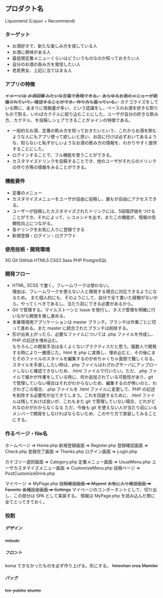## プロダクト名
Liquomend (Liquor + Recommend)

### ターゲット
- お酒好きで、新たな楽しみ方を探している人
- お酒に興味がある人
- 最低限定番メニューくらいはどういうものなのか知っておきたい人
- 自分のお酒の呑み方を発信したい人
- 老若男女、上記に当てはまる人

### アプリの特徴
~~イメージは _お酒図鑑_ みたいな言葉で表現できる。~~
~~あらゆるお酒のメニューが網羅されていて、確認することができ、作り方も載っている。~~
カテゴライズをしている際に、あまりに情報量が多い、という認識をし、ベースのお酒を好きな割りもので割る、いわばカクテルに絞り込むことにした。ユーザが自分の好きな飲み方、カクテル、を投稿しシェアできることがメインの特徴である。
- 一般的なお酒、定番の飲み方を知っておきたいという、これからお酒を飲むような人にもアプリ使って欲しいと思い、お店に行けば必ずおいてあるような、知らないと恥ずかしいようなお酒の飲み方の情報を、わかりやすく提供することにした。
- ログインすることで、フル機能を使うことができる。
- カスタマイズドリンクを投稿することでき、他のユーザがそれらのドリンクの作り方等の情報をみることができる。

### 機能要件
- 定番のメニュー
- カスタマイズメニューをユーザが自由に投稿し、誰もが自由にアクセスできる。
- ユーザーが投稿したカスタマイズされたドリンクには、5段階評価をつけることができ、それによって、レコメンドを出す。またこの機能が、情報の信頼性向上につながる。
- 各ドリンクをお気に入りに登録できる
- 新規登録・ログイン・ログアウト

### 使用技術・開発環境
XD
Git
GitHub
HTML5
CSS3
Sass
PHP
PostgreSQL

### 開発フロー
- HTML, SCSS で書く。フレームワークは使わない。<br>
理由は、フレームワークを使えない人と開発する場合に対応できるようになるため。
また個人的にも、そのようにして、自分で全て書いた経験がないから。やってくべきであるし、当たり前にできる必要があるから。
- Git で管理する。マイルストーンと issue を発行し、タスク管理を明確に行いながら開発を推し進める。
- 本番環境用アプリケーションは master ブランチ。ブランチは作業ごとに切って進める。また master に統合されたブランチは削除する。
- 形が出来上がったら、必要なファイルについては .php ファイルを作成し、PHP の記述を埋め込む。<br>
もちろんこの開発手法は全くよくないプラクティスだと思う。複数人で開発する時により一層感じた。html を php に変換し、埋め込むと、その後にまたそのファイルのスタイルを編集するのがめちゃくちゃ面倒で難しくなる。
スタイルを手直ししたい時は、php ファイルはわざわざサーバにアップロードしないと確認できないため、.html ファイルで行いたい。ただ、.php ファイルで誰かが作業をしている時に、何か追加されている可能性があり、git で管理していない場合はそれがわからないため、編集するのが怖いのと、わざわざこの場合、.php ファイルを .html ファイルに変更して、PHP の記述を削除する必要性が出てきてしまう。これを回避するために、.html ファイルは残しておけば良いが、これもまた git で管理していない場合、どれがどれなのかがわからなくなる
ただ、今後も git を使えない人が当たり前にいるメンバーで開発をしなければならないため、このやり方で実装してみることにする。

### 作るページ・file名
ホームページ => Home.php
新規登録画面 => Register.php
登録確認画面 => Check.php
登録完了画面 => Thanks.php
ログイン画面 => Login.php

カテゴリー選択画面 => Category.php
定番メニュー画面 => UsualMenu.php
ユーザカスタマイズメニュー画面 => CustomizeMenu.php
投稿ページ => PostCustomizeDrink.php

マイページ => MyPage.php
~~投稿確認画面 => Mypost~~
~~お気に入り確認画面 => Favorite~~
~~各種設定画面 => Settings~~
マイページのコンポーネントとして、切り出し、この部分は SPA として実装する。
情報は MyPage.php を読み込んだ際に全てとってきておく。

### 役割
##### デザイン
~~mitsuki~~

##### フロント
koma
できなかったものを必ず作り上げる。形にする。
~~hinochan~~
~~crea~~
~~Mamiko~~

##### バック
~~ten~~
~~yukiho~~
~~shunto~~
